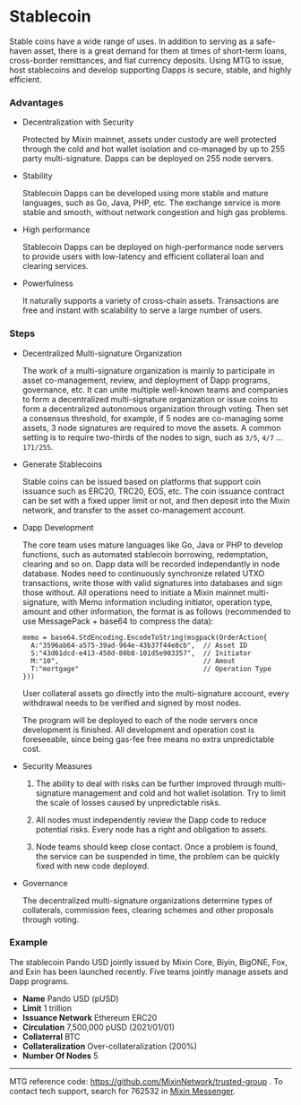 # Stablecoin

Stable coins have a wide range of uses. In addition to serving as a safe-haven asset, there is a great demand for them at times of short-term loans, cross-border remittances, and fiat currency deposits. Using MTG to issue, host stablecoins and develop supporting Dapps is secure, stable, and highly efficient.

### Advantages

- Decentralization with Security
  
  Protected by Mixin mainnet, assets under custody are well protected through the cold and hot wallet isolation and co-managed by up to 255 party multi-signature. Dapps can be deployed on 255 node servers.

- Stability
  
  Stablecoin Dapps can be developed using more stable and mature languages, such as Go, Java, PHP, etc. The exchange service is more stable and smooth, without network congestion and high gas problems.

- High performance
  
  Stablecoin Dapps can be deployed on high-performance node servers to provide users with low-latency and efficient collateral loan and clearing services.

- Powerfulness

  It naturally supports a variety of cross-chain assets. Transactions are free and instant with scalability to serve a large number of users.

### Steps

- Decentralized Multi-signature Organization

  The work of a multi-signature organization is mainly to participate in asset co-management, review, and deployment of Dapp programs, governance, etc. It can unite multiple well-known teams and companies to form a decentralized multi-signature organization or issue coins to form a decentralized autonomous organization through voting. Then set a consensus threshold, for example, if 5 nodes are co-managing some assets, 3 node signatures are required to move the assets. A common setting is to require two-thirds of the nodes to sign, such as `3/5`, `4/7` ... `171/255`.

- Generate Stablecoins

  Stable coins can be issued based on platforms that support coin issuance such as ERC20, TRC20, EOS, etc. The coin issuance contract can be set with a fixed upper limit or not, and then deposit into the Mixin network, and transfer to the asset co-management account.

- Dapp Development
  
  The core team uses mature languages like Go, Java or PHP to develop functions, such as automated stablecoin borrowing, redemptation, clearing and so on. Dapp data will be recorded independantly in node database. Nodes need to continuously synchronize related UTXO transactions, write those with valid signatures into databases and sign those without. All operations need to initiate a Mixin mainnet multi-signature, with Memo information including initiator, operation type, amount and other information, the format is as follows (recommended to use MessagePack + base64 to compress the data):

  ```golang
  memo = base64.StdEncoding.EncodeToString(msgpack(OrderAction{
    A:"3596ab64-a575-39ad-964e-43b37f44e8cb",  // Asset ID
    S:"43d61dcd-e413-450d-80b8-101d5e903357",  // Initiator
    M:"10",                                    // Amout
    T:"mortgage"                               // Operation Type
  }))
  ```

  User collateral assets go directly into the multi-signature account, every withdrawal needs to be verified and signed by most nodes.
  
  The program will be deployed to each of the node servers once development is finished. All development and operation cost is foreseeable, since being gas-fee free means no extra unpredictable cost.

- Security Measures

  1. The ability to deal with risks can be further improved through multi-signature management and cold and hot wallet isolation. Try to limit the scale of losses caused by unpredictable risks.

  2. All nodes must independently review the Dapp code to reduce potential risks. Every node has a right and obligation to assets.

  3. Node teams should keep close contact. Once a problem is found, the service can be suspended in time, the problem can be quickly fixed with new code deployed.

- Governance

  The decentralized multi-signature organizations determine types of collaterals, commission fees, clearing schemes and other proposals through voting.

### Example

The stablecoin Pando USD jointly issued by Mixin Core, Biyin, BigONE, Fox, and Exin has been launched recently. Five teams jointly manage assets and Dapp programs.

- **Name** Pando USD (pUSD)
- **Limit** 1 trillion
- **Issuance Network** Ethereum ERC20
- **Circulation** 7,500,000 pUSD (2021/01/01)
- **Collaterral** BTC
- **Collateralization** Over-collateralization (200%)
- **Number Of Nodes** 5

---
MTG reference code: <https://github.com/MixinNetwork/trusted-group> . To contact tech support, search for 762532 in [Mixin Messenger](https://w3c.group/c/1609251387450619).
